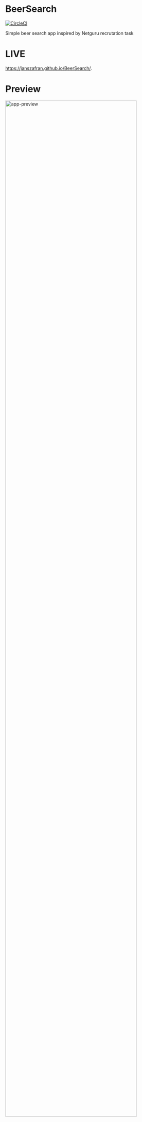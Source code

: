 # BeerSearch

[![CircleCI](https://circleci.com/gh/WojciechBaczynski/jest-tests-playground.svg?style=svg)](https://circleci.com/gh/WojciechBaczynski/jest-tests-playground)

Simple beer search app inspired by Netguru recrutation task

<h1>LIVE</h1>

https://janszafran.github.io/BeerSearch/.

# Preview

<div>
  <img src="https://imgur.com/ZDyYaKb.gif" alt="app-preview" width="90%">
</div>
